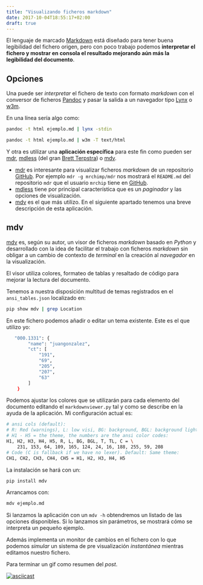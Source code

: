 ```yaml
---
title: "Visualizando ficheros markdown"
date: 2017-10-04T18:55:17+02:00
draft: true
---
```


El lenguaje de marcado [Markdown](https://es.wikipedia.org/wiki/Markdown) está diseñado para tener buena legibilidad del fichero origen, pero con poco trabajo podemos __interpretar el fichero y mostrar en consola el resultado mejorando aún más la legibilidad del documento__.

## Opciones

Una puede ser _interpretar_ el fichero de texto con formato _markdown_ con el conversor de ficheros [Pandoc](https://pandoc.org/) y pasar la salida a un navegador tipo [Lynx](http://lynx.browser.org/) o [w3m](http://w3m.sourceforge.net/).

En una línea sería algo como:

```bash
pandoc -t html ejemplo.md | lynx -stdin

pandoc -t html ejemplo.md | w3m -T text/html
```

Y otra es utilizar una __aplicación específica__ para este fin como pueden ser 
[mdr](https://github.com/mrchimp/mdr "Markdown reader with color"), [mdless](http://brettterpstra.com/projects/mdless/ "More Markdown, Less less") (del gran [Brett Terpstra](http://brettterpstra.com/)) o [mdv](https://github.com/axiros/terminal_markdown_viewer "Styled Terminal Markdown Viewer").

* [mdr](https://github.com/mrchimp/mdr "Markdown reader with color") es interesante para visualizar ficheros _markdown_ de un repositorio [GitHub](https://github.com/). Por ejemplo `mdr -g mrchimp/mdr` nos mostrará el `README.md` del repositorio `mdr` que el usuario `mrchip` tiene en [GitHub](https://github.com/).
* [mdless](http://brettterpstra.com/projects/mdless/ "More Markdown, Less less") tiene por principal característica que es un _paginador_ y las opciones de visualización.
* [mdv](https://github.com/axiros/terminal_markdown_viewer "Styled Terminal Markdown Viewer") es el que más utilizo. En el siguiente apartado tenemos una breve descripción de esta aplicación.

## mdv

[mdv](https://github.com/axiros/terminal_markdown_viewer "Styled Terminal Markdown Viewer") es, según su autor, un visor de ficheros _markdown_ basado en _Python_ y desarrollado con la idea de facilitar el trabajo con ficheros _markdown_ sin obligar a un cambio de contexto de _terminal_ en la creación al _navegador_ en la visualización.

El visor utiliza colores, formateo de tablas y resaltado de código para mejorar la lectura del documento.

Tenemos a nuestra disposición multitud de temas registrados en el `ansi_tables.json` localizado en:

```bash
pip show mdv | grep Location 
```

En este fichero podemos añadir o editar un tema existente. Este es el que utilizo yo:

```bash
   "000.1331": {
        "name": "juangonzalez", 
        "ct": [
            "191", 
            "69", 
            "205", 
            "207", 
            "63"
        ]
    }
```

Podemos ajustar los colores que se utilizarán para cada elemento del documento editando el `markdownviewer.py` tal y como se describe en la ayuda de la aplicación. Mi configuración actual es:

```bash
# ansi cols (default):
# R: Red (warnings), L: low visi, BG: background, BGL: background light, C=code
# H1 - H5 = the theme, the numbers are the ansi color codes:
H1, H2, H3, H4, H5, R, L, BG, BGL, T, TL, C = \
    231, 153, 64, 109, 165, 124, 24, 16, 188, 255, 59, 208
# Code (C is fallback if we have no lexer). Default: Same theme:
CH1, CH2, CH3, CH4, CH5 = H1, H2, H3, H4, H5

```

La instalación se hará con un:

```bash
pip install mdv
```

Arrancamos con:

```bash
mdv ejemplo.md
```

Si lanzamos la aplicación con un `mdv -h` obtendremos un listado de las opciones disponibles. Si lo lanzamos sin parámetros, se mostrará cómo se interpreta un pequeño ejemplo.

Además implementa un monitor de cambios en el fichero con lo que podemos _simular_ un sistema de pre visualización _instantánea_ mientras editamos nuestro fichero.

Para terminar un gif como resumen del _post_.

[![asciicast](https://asciinema.org/a/HbE4atNl6IuLOGIwMdVIBjtiQ.png)](https://asciinema.org/a/HbE4atNl6IuLOGIwMdVIBjtiQ)



